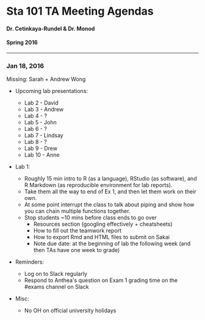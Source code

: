 Sta 101 TA Meeting Agendas
===========================

#### Dr. Cetinkaya-Rundel & Dr. Monod
#### Spring 2016

* * *

### Jan 18, 2016

Missing: Sarah + Andrew Wong

- Upcoming lab presentations:
    - Lab 2 - David
    - Lab 3 - Andrew
    - Lab 4 - ?
    - Lab 5 - John
    - Lab 6 - ?
    - Lab 7 - Lindsay
    - Lab 8 - ?
    - Lab 9 - Drew
    - Lab 10 - Anne

- Lab 1:
    - Roughly 15 min intro to R (as a language), RStudio (as software),
    and R Markdown (as reproducible environment for lab reports).
    - Take them all the way to end of Ex 1, and then let them work on their own.
    - At some point interrupt the class to talk about piping and show 
    how you can chain multiple functions together.
    - Stop students ~10 mins before class ends to go over
        - Resources section (googling effectively + cheatsheets)
        - How to fill out the teamwork report
        - How to export Rmd and HTML files to submit on Sakai
        - Note due date: at the beginning of lab the following week 
        (and then TAs have one week to grade)

- Reminders:
    - Log on to Slack regularly
    - Respond to Anthea's question on Exam 1 grading time on the #exams channel on Slack

- Misc:
    - No OH on official university holidays